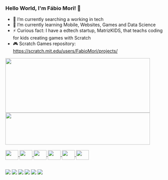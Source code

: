 ### Hello World, I'm Fábio Mori! 👋

- 🔭 I’m currently searching a working in tech
- 🌱 I’m currently learning Mobile, Websites, Games and Data Science
- ⚡ Curious fact: I have a edtech startup, MatrizKIDS, that teachs coding for kids creating games with Scratch
- 🎮 Scratch Games repository: https://scratch.mit.edu/users/FabioMori/projects/

<div align="left">
  <a href="https://github.com/DoctorNerds">
  <img height="170" width="450" padding:1px  src="https://github-readme-stats.vercel.app/api?username=DoctorNerds&show_icons=true&theme=tokyonight&include_all_commits=true&count_private=true&layout=compact"/> <img height="100" width="450" padding:1px src="https://github-readme-stats.vercel.app/api/top-langs/?username=DoctorNerds&layout=compact&langs_count=7&theme=tokyonight&layout=compact"/>
</div>
  
  </div>
<div style="display: inline_block"><br>
  <img align="center" height="30" width="40" src="https://cdn.jsdelivr.net/gh/devicons/devicon/icons/javascript/javascript-original.svg" />
  <img align="center" height="30" width="40" src="https://cdn.jsdelivr.net/gh/devicons/devicon/icons/matlab/matlab-original.svg" />
  <img align="center" height="30" width="40" src="https://cdn.jsdelivr.net/gh/devicons/devicon/icons/numpy/numpy-original.svg" />
  <img align="center" height="30" width="40" src="https://cdn.jsdelivr.net/gh/devicons/devicon/icons/python/python-original.svg" />
  <img align="center" height="30" width="40" src="https://cdn.jsdelivr.net/gh/devicons/devicon/icons/react/react-original.svg" />
  <img align="center" height="30" width="40" src="https://cdn.jsdelivr.net/gh/devicons/devicon/icons/vscode/vscode-original.svg" />
</div>

##

<div> 
  
  <a href="mailto:fsmmori@gmail.com" target="_blank"><img src="https://img.shields.io/badge/Gmail-D14836?style=for-the-badge&logo=gmail&logoColor=white" target="_blank"></a>
  <a href="https://wa.me/5511996406980" target="_blank"><img src="https://img.shields.io/badge/WhatsApp-25D366?style=for-the-badge&logo=whatsapp&logoColor=white" target="_blank"></a>
    <a href="https://www.linkedin.com/in/fabiosmmori/" target="_blank"><img src="https://img.shields.io/badge/LinkedIn-0077B5?style=for-the-badge&logo=linkedin&logoColor=white" target="_blank"></a>
  <a href="https://www.tiktok.com/@matrizkids?lang=pt-BR" target="_blank"><img src="https://img.shields.io/badge/TikTok-000000?style=for-the-badge&logo=tiktok&logoColor=white" target="_blank"></a>
  <a href="https://www.youtube.com/channel/UCbPmQzSljZ6qd9WBKe0Sc0A" target="_blank"><img src="https://img.shields.io/badge/YouTube-FF0000?style=for-the-badge&logo=youtube&logoColor=white" target="_blank"></a>
  <a href="https://www.instagram.com/conectandoamatriz/" target="_blank"><img src="https://img.shields.io/badge/Instagram-E4405F?style=for-the-badge&logo=instagram&logoColor=white" target="_blank"></a>


    
</div>
